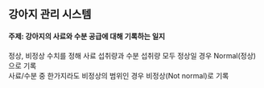 ## 강아지 관리 시스템

#### 주제: 강아지의 사료와 수분 공급에 대해 기록하는 일지

정상, 비정상 수치를 정해 사료 섭취량과 수분 섭취량 모두 정상일 경우 Normal(정상)으로 기록  
사료/수분 중 한가지라도 비정상의 범위인 경우 비정상(Not normal)로 기록  




